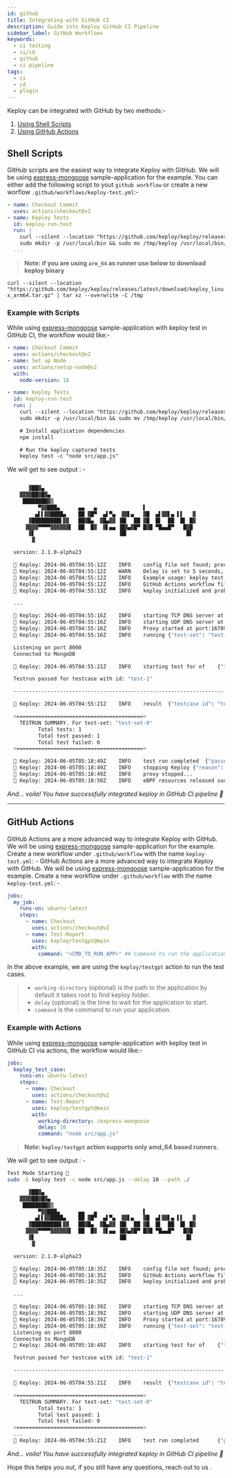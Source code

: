 ```yaml
---
id: github
title: Integrating with GitHub CI
description: Guide into Keploy GitHub CI Pipeline
sidebar_label: GitHub Workflows
keywords:
  - ci testing
  - ci/cd
  - github
  - ci pipeline
tags:
  - ci
  - cd
  - plugin
---
```


Keploy can be integrated with GitHub by two methods:-

1. [Using Shell Scripts](#shell-scripts)
2. [Using GitHub Actions](#github-actions)

## Shell Scripts

GitHub scripts are the easiest way to integrate Keploy with GitHub. We will be using [express-mongoose](https://github.com/keploy/samples-typescript/tree/main/express-mongoose) sample-application for the example. You can either add the following script to yout `github workflow` or create a new worflow `.github/workflows/keploy-test.yml`:-

```yaml
- name: Checkout Commit
  uses: actions/checkout@v2
- name: Keploy Tests
  id: keploy-run-test
  run: |
    curl --silent --location "https://github.com/keploy/keploy/releases/latest/download/keploy_linux_amd64.tar.gz" | tar xz --overwrite -C /tmp
    sudo mkdir -p /usr/local/bin && sudo mv /tmp/keploy /usr/local/bin/keploy
  ...
```

> **Note: if you are using `arm_64` as runner use below to download keploy binary**

`curl --silent --location "https://github.com/keploy/keploy/releases/latest/download/keploy_linux_arm64.tar.gz" | tar xz --overwrite -C /tmp`

### Example with Scripts

While using [express-mongoose](https://github.com/keploy/samples-typescript/tree/main/express-mongoose) sample-application with keploy test in GitHub CI, the workflow would like:-

```yaml
- name: Checkout Commit
  uses: actions/checkout@v2
- name: Set up Node
  uses: actions/setup-node@v2
  with:
    node-version: 18

- name: Keploy Tests
  id: keploy-run-test
  run: |
    curl --silent --location "https://github.com/keploy/keploy/releases/latest/download/keploy_linux_amd64.tar.gz" | tar xz --overwrite -C /tmp
    sudo mkdir -p /usr/local/bin && sudo mv /tmp/keploy /usr/local/bin/keploy

    # Install application dependencies
    npm install

    # Run the keploy captured tests
    keploy test -c "node src/app.js"
```

We will get to see output : -

```sh

       ▓██▓▄
    ▓▓▓▓██▓█▓▄
     ████████▓▒
          ▀▓▓███▄      ▄▄   ▄               ▌
         ▄▌▌▓▓████▄    ██ ▓█▀  ▄▌▀▄  ▓▓▌▄   ▓█  ▄▌▓▓▌▄ ▌▌   ▓
       ▓█████████▌▓▓   ██▓█▄  ▓█▄▓▓ ▐█▌  ██ ▓█  █▌  ██  █▌ █▓
      ▓▓▓▓▀▀▀▀▓▓▓▓▓▓▌  ██  █▓  ▓▌▄▄ ▐█▓▄▓█▀ █▓█ ▀█▄▄█▀   █▓█
       ▓▌                           ▐█▌                   █▌
        ▓

  version: 2.1.0-alpha23

  🐰 Keploy: 2024-06-05T04:55:12Z 	INFO	config file not found; proceeding with flags only
  🐰 Keploy: 2024-06-05T04:55:12Z 	WARN	Delay is set to 5 seconds, incase your app takes more time to start use --delay to set custom delay
  🐰 Keploy: 2024-06-05T04:55:12Z 	INFO	Example usage: keploy test -c "/path/to/user/app" --delay 6
  🐰 Keploy: 2024-06-05T04:55:12Z 	INFO	GitHub Actions workflow file generated successfully	{"path": "/githubactions/keploy.yml"}
  🐰 Keploy: 2024-06-05T04:55:13Z 	INFO	keploy initialized and probes added to the kernel.

  ...

  🐰 Keploy: 2024-06-05T04:55:16Z 	INFO	starting TCP DNS server at addr :26789
  🐰 Keploy: 2024-06-05T04:55:16Z 	INFO	starting UDP DNS server at addr :26789
  🐰 Keploy: 2024-06-05T04:55:16Z 	INFO	Proxy started at port:16789
  🐰 Keploy: 2024-06-05T04:55:16Z 	INFO	running	{"test-set": "test-set-0"}

  Listening on port 8000
  Connected to MongoDB

  🐰 Keploy: 2024-06-05T04:55:21Z 	INFO	starting test for of	{"test case": "test-1", "test set": "test-set-0"}

  Testrun passed for testcase with id: "test-1"

  --------------------------------------------------------------------

  🐰 Keploy: 2024-06-05T04:55:21Z    INFO    result  {"testcase id": "test-1", "testset id": "test-set-0", "passed": "true"}

  <=========================================>
    TESTRUN SUMMARY. For test-set: "test-set-0"
          Total tests: 1
          Total test passed: 1
          Total test failed: 0
  <=========================================>

  🐰 Keploy: 2024-06-05T05:18:49Z 	INFO	test run completed	{"passed overall": true}
  🐰 Keploy: 2024-06-05T05:18:49Z 	INFO	stopping Keploy	{"reason": "replay completed successfully"}
  🐰 Keploy: 2024-06-05T05:18:49Z 	INFO	proxy stopped...
  🐰 Keploy: 2024-06-05T05:18:50Z 	INFO	eBPF resources released successfully...
```

_And... voila! You have successfully integrated keploy in GitHub CI pipeline 🌟_

---

## GitHub Actions

GitHub Actions are a more advanced way to integrate Keploy with GitHub. We will be using [express-mongoose](https://github.com/keploy/samples-typescript/tree/main/express-mongoose) sample-application for the example. Create a new workflow under `.github/workflow` with the name `keploy-test.yml`: -
GitHub Actions are a more advanced way to integrate Keploy with GitHub. We will be using [express-mongoose](https://github.com/keploy/samples-typescript/tree/main/express-mongoose) sample-application for the example. Create a new workflow under `.github/workflow` with the name `keploy-test.yml`: -

```yaml
jobs:
  my_job:
    runs-on: ubuntu-latest
    steps:
      - name: Checkout
        uses: actions/checkout@v2
      - name: Test-Report
        uses: keploy/testgpt@main
        with:
          command: "<CMD_TO_RUN_APP>" ## Command to run the application
```

In the above example, we are using the `keploy/testgpt` action to run the test cases.

> - `working-directory` (optional) is the path to the application by default it takes root to find keploy folder.
> - `delay` (optional) is the time to wait for the application to start.
> - `command` is the command to run your application.

### Example with Actions

While using [express-mongoose](https://github.com/keploy/samples-typescript/tree/main/express-mongoose) sample-application with keploy test in GitHub CI via actions, the workflow would like:-

```yaml
jobs:
  keploy_test_case:
    runs-on: ubuntu-latest
    steps:
      - name: Checkout
        uses: actions/checkout@v2
      - name: Test-Report
        uses: keploy/testgpt@main
        with:
          working-directory: /express-mongoose
          delay: 10
          command: "node src/app.js"
```

> **Note: `keploy/testgpt` action supports only amd_64 based runners.**

We will get to see output : -

```sh
Test Mode Starting 🎉
sudo -E keploy test -c node src/app.js --delay 10 --path ./

       ▓██▓▄
    ▓▓▓▓██▓█▓▄
     ████████▓▒
          ▀▓▓███▄      ▄▄   ▄               ▌
         ▄▌▌▓▓████▄    ██ ▓█▀  ▄▌▀▄  ▓▓▌▄   ▓█  ▄▌▓▓▌▄ ▌▌   ▓
       ▓█████████▌▓▓   ██▓█▄  ▓█▄▓▓ ▐█▌  ██ ▓█  █▌  ██  █▌ █▓
      ▓▓▓▓▀▀▀▀▓▓▓▓▓▓▌  ██  █▓  ▓▌▄▄ ▐█▓▄▓█▀ █▓█ ▀█▄▄█▀   █▓█
       ▓▌                           ▐█▌                   █▌
        ▓

  version: 2.1.0-alpha23

  🐰 Keploy: 2024-06-05T05:18:35Z 	INFO	config file not found; proceeding with flags only
  🐰 Keploy: 2024-06-05T05:18:35Z 	INFO	GitHub Actions workflow file generated successfully	{"path": "/githubactions/keploy.yml"}
  🐰 Keploy: 2024-06-05T05:18:35Z 	INFO	keploy initialized and probes added to the kernel.

  ...

  🐰 Keploy: 2024-06-05T05:18:39Z 	INFO	starting TCP DNS server at addr :26789
  🐰 Keploy: 2024-06-05T05:18:39Z 	INFO	starting UDP DNS server at addr :26789
  🐰 Keploy: 2024-06-05T05:18:39Z 	INFO	Proxy started at port:16789
  🐰 Keploy: 2024-06-05T05:18:39Z 	INFO	running	{"test-set": "test-set-0"}
  Listening on port 8000
  Connected to MongoDB
  🐰 Keploy: 2024-06-05T05:18:49Z 	INFO	starting test for of	{"test case": "test-1", "test set": "test-set-0"}

  Testrun passed for testcase with id: "test-1"

  --------------------------------------------------------------------

  🐰 Keploy: 2024-06-05T04:55:21Z    INFO    result  {"testcase id": "test-1", "testset id": "test-set-0", "passed": "true"}

  <=========================================>
    TESTRUN SUMMARY. For test-set: "test-set-0"
          Total tests: 1
          Total test passed: 1
          Total test failed: 0
  <=========================================>
  ...
  🐰 Keploy: 2024-06-05T04:55:21Z    INFO    test run completed      {"passed overall": true}
```

_And... voila! You have successfully integrated keploy in GitHub CI pipeline 🌟_

Hope this helps you out, if you still have any questions, reach out to us .